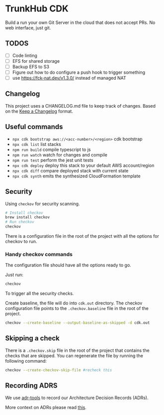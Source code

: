 # TrunkHub CDK

Build a run your own Git Server in the cloud that does not accept PRs.
No web interface, just git.

## TODOS
- [ ] Code linting
- [ ] EFS for shared storage
- [ ] Backup EFS to S3
- [ ] Figure out how to do configure a push hook to trigger something
- [ ] use https://fck-nat.dev/v1.3.0/ instead of managed NAT

## Changelog
This project uses a CHANGELOG.md file to keep track of changes.
Based on the [Keep a Changelog](https://keepachangelog.com) format.

## Useful commands

* `npx cdk bootstrap aws://<acc-number>/<region>` cdk bootstrap
* `npx cdk list`    list stacks
* `npm run build`   compile typescript to js
* `npm run watch`   watch for changes and compile
* `npm run test`    perform the jest unit tests
* `npx cdk deploy`  deploy this stack to your default AWS account/region
* `npx cdk diff`    compare deployed stack with current state
* `npx cdk synth`   emits the synthesized CloudFormation template

## Security

Using `checkov` for security scanning.

```bash
# Install checkov
brew install checkov
# Run checkov
checkov
```
There is a configuration file in the root of the project with all the options for checkov to run.

### Handy checkov commands

The configuration file should have all the options ready to go.

Just run:

```bash
checkov
```

To trigger all the security checks.

Create baseline, the file will do into `cdk.out` directory.
The checkov configuration file points to the `.checkov.baseline` file in the root of the project.

```bash
checkov --create-baseline --output-baseline-as-skipped -d cdk.out
```
## Skipping a check

There is a `.checkov.skip` file in the root of the project that contains the checks that are skipped. You can regenerate the file by running the following command:

```bash
checkov --create-checkov-skip-file #recheck this
```

## Recording ADRS

We use [adr-tools](https://github.com/npryce/adr-tools) to record our Architecture Decision Records (ADRs).

More context on ADRs please read [this](https://cognitect.com/blog/2011/11/15/documenting-architecture-decisions).

